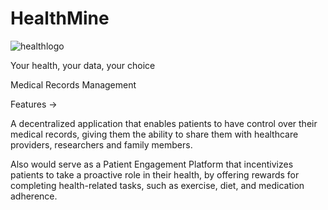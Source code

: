 # HealthMine

![healthlogo](https://user-images.githubusercontent.com/129384571/234023137-70b36643-8895-48bc-8aaa-e5ef31bfb0a2.png)


Your health, your data, your choice

Medical Records Management

Features -> 

A decentralized application that enables patients to have control over their medical records, giving them the ability to share them with healthcare providers, researchers and family members.

Also would serve as a Patient Engagement Platform that incentivizes patients to take a proactive role in their health, by offering rewards for completing health-related tasks, such as exercise, diet, and medication adherence.
